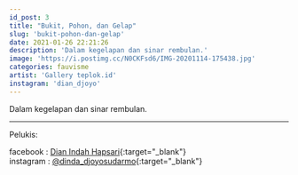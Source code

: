 ```yaml
---
id_post: 3
title: "Bukit, Pohon, dan Gelap"
slug: 'bukit-pohon-dan-gelap'
date: 2021-01-26 22:21:26
description: 'Dalam kegelapan dan sinar rembulan.'
image: 'https://i.postimg.cc/N0CKFsd6/IMG-20201114-175438.jpg'
categories: fauvisme
artist: 'Gallery teplok.id'
instagram: 'dian_djoyo'
---
```


Dalam kegelapan dan sinar rembulan.

<hr>

Pelukis:

facebook : [Dian Indah Hapsari](https://www.facebook.com/dinda.djoyosudarmo){:target="_blank"}  
instagram : [@dinda_djoyosudarmo](https://www.instagram.com/dinda_djoyosudarmo/){:target="_blank"}